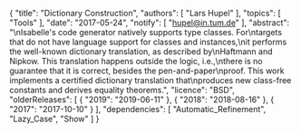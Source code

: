 {
    "title": "Dictionary Construction",
    "authors": [
        "Lars Hupel"
    ],
    "topics": [
        "Tools"
    ],
    "date": "2017-05-24",
    "notify": [
        "hupel@in.tum.de"
    ],
    "abstract": "\nIsabelle's code generator natively supports type classes. For\ntargets that do not have language support for classes and instances,\nit performs the well-known dictionary translation, as described by\nHaftmann and Nipkow. This translation happens outside the logic, i.e.,\nthere is no guarantee that it is correct, besides the pen-and-paper\nproof. This work implements a certified dictionary translation that\nproduces new class-free constants and derives equality theorems.",
    "licence": "BSD",
    "olderReleases": [
        {
            "2019": "2019-06-11"
        },
        {
            "2018": "2018-08-16"
        },
        {
            "2017": "2017-10-10"
        }
    ],
    "dependencies": [
        "Automatic_Refinement",
        "Lazy_Case",
        "Show"
    ]
}